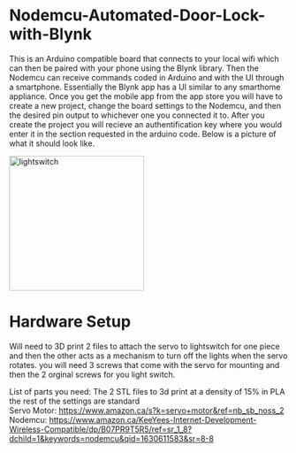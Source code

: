 # Nodemcu-Automated-Door-Lock-with-Blynk

This is an Arduino compatible board that connects to your local wifi which can then be paired with your phone using the Blynk library. Then the Nodemcu can receive commands coded in Arduino and with the UI through a smartphone. Essentially the Blynk app has a UI similar to any smarthome appliance. Once you get the mobile app from the app store you will have to create a new project, change the board settings to the Nodemcu, and then the desired pin output to whichever one you connected it to. After you create the project you will recieve an authentification key where you would enter it in the section requested in the arduino code. Below is a picture of what it should look like.

<img width="244" alt="lightswitch" src="https://user-images.githubusercontent.com/81518926/131907853-db96507a-d896-4e9d-bd2a-29c7e9db9ce4.png">


# Hardware Setup
Will need to 3D print 2 files to attach the servo to lightswitch for one piece and then the other acts as a mechanism to turn off the lights when the servo rotates. you will need 3 screws that come with the servo for mounting and then the 2 orginal screws for you light switch.

List of parts you need:
The 2 STL files to 3d print at a density of 15% in PLA the rest of the settings are standard                                                                                     
Servo Motor: https://www.amazon.ca/s?k=servo+motor&ref=nb_sb_noss_2                                                                                     
Nodemcu: https://www.amazon.ca/KeeYees-Internet-Development-Wireless-Compatible/dp/B07PR9T5R5/ref=sr_1_8?dchild=1&keywords=nodemcu&qid=1630611583&sr=8-8
